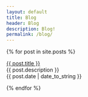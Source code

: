 ```yaml
---
layout: default
title: Blog
header: Blog
description: Blog!
permalink: /blog/
---
```


{% for post in site.posts %}
  <p><a href="post.title">{{ post.title }}</a><br>
  {{ post.description }}<br>
   {{ post.date | date_to_string }}</p>
{% endfor %}



